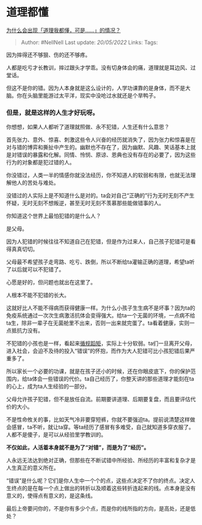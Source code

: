 # 道理都懂
[为什么会出现「道理我都懂，可是……」的情况？](https://www.zhihu.com/question/31793776/answer/2493405490)

> Author: #NellNell 
> Last update: *20/05/2022* 
> Links:
> Tags:   
  
因为摔得还不够狠、伤的还不够疼。

人都是吃亏才长教训，摔过跟头才学乖。没有切身体会的痛，道理就是耳边风、过堂话。

但这不是你的错。因为人本身就是这么设计的，人学功课靠的是身体，而不是大脑。你在头脑里能游过太平洋，现实中没呛过水就还是个旱鸭子。

### 但是，就是这样的人生才好玩呀。

你想想，如果人人都听了道理就照做、永不犯错，人生还有什么意思？

首先张力、意外、惊喜、刺激这些令人兴奋的经历就消失了，因为张力和惊喜是在对与错的博弈和撕扯中产生的。幽默也不存在了，因为幽默、风趣、笑话基本上就是对错误的暴露和化解。同情、怜悯、原谅、恩典也没有存在的必要了，因为这些行为的对象都是犯过错的人。

你没错过，人类一半的情感你就没法经历，你不知道人的软弱和有限，也就无法理解他人的苦处与难处。

没错过的人实际上是不知道什么是对的。ta会对自己“正确的”行为无时无刻不产生怀疑，无时无刻不想叛逆，甚至无时无刻不羡慕那些能做错事的人。

你知道这个世界上最怕犯错的是什么人？

是父母。

因为人犯错的时候往往不知道自己在犯错，但是作为过来人，自己孩子犯错可是看得真真切切。

父母最不希望孩子走弯路、吃亏、跌倒，所以不断给ta灌输正确的道理，希望ta听了以后就可以不犯错了。

心愿是好的，但问题也就出在这里了。

人根本不能不犯错的长大。

这就好比人不能不得病而获得健康一样。为什么小孩子生生病不是坏事？因为ta的免疫系统通过一次次生病激活抗体会变得强大。给ta一个无菌的环境，一点病不给ta生，除非一辈子在无菌舱里不出来，否则一出来就完蛋了。ta看着健康，实则一点抵抗力没有。

不犯错的小孩也是一样，看起来[循规蹈矩](https://www.zhihu.com/search?q=%E5%BE%AA%E8%A7%84%E8%B9%88%E7%9F%A9&search_source=Entity&hybrid_search_source=Entity&hybrid_search_extra=%7B%22sourceType%22%3A%22answer%22%2C%22sourceId%22%3A2493405490%7D)，实际上十分软弱。ta们一旦离开父母，进入社会，会迫不及待的投入“错误”的怀抱，而作为大人犯错可比小孩犯错后果严重多了。

所以家长一个必要的功课，就是在孩子还小的时候，还在你眼皮底下，你的保护范围内，给ta体会一些错误的代价。ta自己经历了，你整天讲的那些道理才能刻在ta的心上，成为ta人生经验的一部分。

父母允许孩子犯错，但不是放任自流。前期要讲道理、后期要复盘，而且要评估代价的大小。

不是性命攸关的事，比如天气冷非要穿短裤，你就不要强迫ta。提前说清楚这样做会感冒，ta不听，就让ta穿。等ta经历了感冒有多难受，自己就知道多穿衣服了。人都不是傻子，是可以从经验里学教训的。

**不仅如此，人活着本身就不是为了“对错”，而是为了“经历”。**

人永远无法达到绝对正确，但那些在不断试错中所经验、所经历的丰富和复杂才是人生真正的意义所在。

“错误”是什么呢？它们是你人生中一个个的点，这些点决定不了你的终点。决定人生终点的是在每一个点上做出的转折以及顺着这些转折连起来的线。点本身是没有意义的，使得点有意义的，是这条线。

最后上帝要问你的，不是你有多少个点，而是你的线所指的方向，是高处，还是低处？